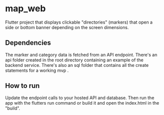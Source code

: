 # map_web

Flutter project that displays clickable "directories" (markers) that open a side or bottom banner depending on the screen dimensions.

## Dependencies

The marker and category data is fetched from an API endpoint. There's an api folder created in the root directory containing an example of the backend service. There's also an sql folder that contains all the create statements for a working mvp .

## How to run

Update the endpoint calls to your hosted API and database. Then run the app with the flutters run command or build it and open the index.html in the "build".

